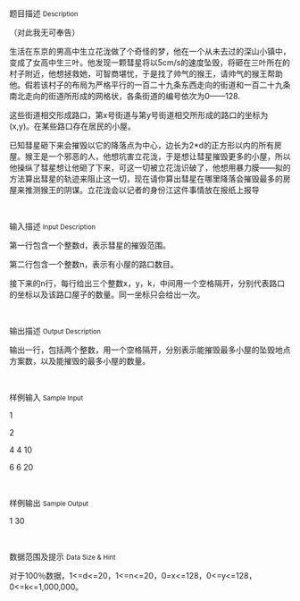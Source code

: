 <div class="panel panel-default">
<div class="area-title">
<span>
题目描述
<small>Description</small>
</span></div>
<div class="panel-body">

<p><span style="">（对此我无可奉告）</span></p><p><span style="">生活在东京的男高中生立花泷做了个奇怪的梦，他在一个从未去过的深山小镇中，变成了女高中生三叶。他发现一颗彗星将以5cm/s的速度坠毁，将砸在三叶所在的村子附近，他想拯救她，可智商堪忧，于是找了帅气的猴王，请帅气的猴王帮助他。假若该村子的布局为严格平行的一百二十九条东西走向的街道和一百二十九条南北走向的街道所形成的网格状，各条街道的编号依次为0——128.</span></p><p><span style="">这些街道相交形成路口，第x号街道与第y号街道相交所形成的路口的坐标为(x,y)。在某些路口存在居民的小屋。</span></p><p><span style="">已知彗星砸下来会摧毁以它的降落点为中心，边长为2*d的正方形以内的所有房屋。猴王是一个邪恶的人，他想坑害立花泷，于是想让彗星摧毁更多的小屋，所以他操纵了彗星想让他砸了下来，可这一切被立花泷识破了，他想用暴力膜——拟的方法算出彗星的轨迹来阻止这一切，现在请你算出彗星在哪里降落会摧毁最多的房屋来推测猴王的阴谋。立花泷会以记者的身份江这件事情放在报纸上报导</span></p><p><br></p>

</div>
</div>

<div class="panel panel-default">
<div class="area-title">
<span>
输入描述
<small>Input Description</small>
</span></div>
<div class="panel-body">
<p style=""><span style="">第一行包含一个整数d，表示彗星的摧毁范围。</span></p><p style=""><span style="">第二行包含一个整数n，表示有小屋的路口数目。</span></p><p style=""><span style="">接下来的n行，每行给出三个整数x，y，k，中间用一个空格隔开，分别代表路口的坐标以及该路口屋子的数量。同一坐标只会给出一次。</span></p><p><br></p>

</div>
</div>
<div  class="panel panel-default">
<div class="area-title">
<span>
输出描述
<small>Output Description</small>
</span></div>
<div class="panel-body">

<p><span style="font-family: 微软雅黑, &#39;Microsoft YaHei&#39;; ">输出一行，包括两个整数，用一个空格隔开，分别表示能摧毁最多小屋的坠毁地点方案数，以及能摧毁的最多小屋的数量。</span></p><p><br/></p>

</div>
</div>


<div class="panel panel-default">
<div class="area-title">
<span>
样例输入
<small>Sample Input</small>
</span></div>
<div class="panel-body">
<p><span style="">1</span></p><p><span style="">2</span></p><p><span style="">4 4 10</span></p><p><span style="">6 6 20</span></p><p><br></p>

</div>
</div>

<div class="panel panel-default">
<div class="area-title">
<span>
样例输出
<small>Sample Output</small>
</span></div>
<div class="panel-body">
<p><span style="">1 30</span></p><p><br></p>

</div>
</div>

<div class="panel panel-default">
<div class="area-title">
<span>
数据范围及提示
<small>Data Size & Hint</small>
</span></div>
<div class="panel-body">
<p><span style="">对于100％数据，1&lt;=d&lt;=20，1&lt;=n&lt;=20，0=x&lt;=128，0&lt;=y&lt;=128，0&lt;=k&lt;=1,000,000。</span></p><p><br></p>
</div>
</div>